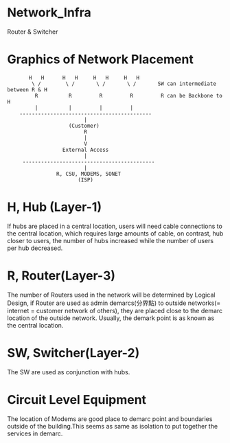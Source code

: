 # Network_Infra
Router &amp; Switcher

# Graphics of Network Placement


           H   H      H   H     H   H     H   H
            \ /        \ /       \ /       \ /       SW can intermediate between R & H
             R          R         R         R         R can be Backbone to H
             |          |         |         |
        -------------------------------------------
                             |
                        (Customer)
                             R
                             |
                             V
                      External Access
                             |
         -------------------------------------------
                             |
                    R, CSU, MODEMS, SONET
                           (ISP)
                      


# H, Hub (Layer-1)

If hubs are placed in a central location, users will need cable connections to the central location, which requires large amounts of cable, on contrast, hub closer to users, the number of hubs increased while the number of users per hub decreased.

# R, Router(Layer-3)

The number of Routers used in the network will be determined by Logical Design, if Router are used as admin demarcs(分界點) to outside networks(= internet = customer network of others), they are placed close to the demarc location of the outside network. Usually, the demark point is as known as the central location.

# SW, Switcher(Layer-2)

The SW are used as conjunction with hubs.

# Circuit Level Equipment

The location of Modems are good place to demarc point and boundaries outside of the building.This seems as same as isolation to put together the services in demarc.


